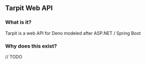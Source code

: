 ## Tarpit Web API

### What is it? 

Tarpit is a web API for Deno modeled after ASP.NET / Spring Boot

### Why does this exist?

// TODO
